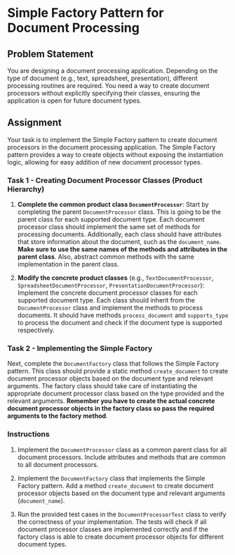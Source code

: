 # Simple Factory Pattern for Document Processing

## Problem Statement

You are designing a document processing application. Depending on the type of document (e.g., text, spreadsheet, presentation), different processing routines are required. You need a way to create document processors without explicitly specifying their classes, ensuring the application is open for future document types.

## Assignment

Your task is to implement the Simple Factory pattern to create document processors in the document processing application. The Simple Factory pattern provides a way to create objects without exposing the instantiation logic, allowing for easy addition of new document processor types.

### Task 1 - Creating Document Processor Classes (Product Hierarchy)

1. **Complete the common product class `DocumentProcessor`**: Start by completing the parent `DocumentProcessor` class. This is going to be the parent class for each supported document type. Each document processor class should implement the same set of methods for processing documents. Additionally, each class should have attributes that store information about the document, such as the `document_name`. **Make sure to use the same names of the methods and attributes in the parent class**. Also, abstract common methods with the same implementation in the parent class.

2. **Modify the concrete product classes** (e.g., `TextDocumentProcessor`, `SpreadsheetDocumentProcessor`, `PresentationDocumentProcessor`): Implement the concrete document processor classes for each supported document type. Each class should inherit from the `DocumentProcessor` class and implement the methods to process documents. It should have methods `process_document` and `supports_type` to process the document and check if the document type is supported respectively. 

### Task 2 - Implementing the Simple Factory

Next, complete the `DocumentFactory` class that follows the Simple Factory pattern. This class should provide a static method `create_document` to create document processor objects based on the document type and relevant arguments. The factory class should take care of instantiating the appropriate document processor class based on the type provided and the relevant arguments. **Remember you have to create the actual concrete document processor objects in the factory class so pass the required arguments to the factory method**.

### Instructions

1. Implement the `DocumentProcessor` class as a common parent class for all document processors. Include attributes and methods that are common to all document processors.

2. Implement the `DocumentFactory` class that implements the Simple Factory pattern. Add a method `create_document` to create document processor objects based on the document type and relevant arguments (`document_name`).

3. Run the provided test cases in the `DocumentProcessorTest` class to verify the correctness of your implementation. The tests will check if all document processor classes are implemented correctly and if the factory class is able to create document processor objects for different document types.